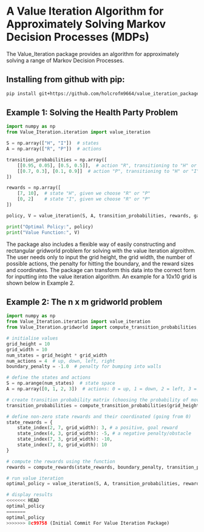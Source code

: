 # A Value Iteration Algorithm for Approximately Solving Markov Decision Processes (MDPs)
The Value_Iteration package provides an algorithm for approximately solving a range of Markov Decision Processes. 


## Installing from github with pip:

```bash
pip install git+https://github.com/holcrofm9664/value_iteration_package.git
```

## Example 1: Solving the Health Party Problem
```python
import numpy as np
from Value_Iteration.iteration import value_iteration

S = np.array(["H", "I"])  # states
A = np.array(["R", "P"])  # actions

transition_probabilities = np.array([
    [[0.95, 0.05], [0.5, 0.5]],  # action "R", transitioning to "H" or "I"
    [[0.7, 0.3], [0.1, 0.9]]  # action "P", transitioning to "H" or "I"
])

rewards = np.array([
    [7, 10],  # state "H", given we choose "R" or "P"
    [0, 2]    # state "I", given we choose "R" or "P"
])

policy, V = value_iteration(S, A, transition_probabilities, rewards, gamma=0.9, theta=0.001)

print("Optimal Policy:", policy)
print("Value Function:", V)
```
The package also includes a flexible way of easily constructing and rectangular gridworld problem for solving with the value iteration algroithm. The user needs only to input the grid height, the grid width, the number of possible actions, the penalty for hitting the boundary, and the reward sizes and coordinates. The package can transform this data into the correct form for inputting into the value iteration algorithm. An example for a 10x10 grid is shown below in Example 2.

## Example 2: The n x m gridworld problem
```python
import numpy as np
from Value_Iteration.iteration import value_iteration
from Value_Iteration.gridworld import compute_transition_probabilities, compute_rewards, state_index

# initialise values
grid_height = 10
grid_width = 10
num_states = grid_height * grid_width
num_actions = 4  # up, down, left, right
boundary_penalty = -1.0  # penalty for bumping into walls

# define the states and actions
S = np.arange(num_states)  # state space
A = np.array([0, 1, 2, 3])  # actions: 0 = up, 1 = down, 2 = left, 3 = right

# create transition probability matrix (choosing the probability of moving in the intended direction = 0.7)
transition_probabilities = compute_transition_probabilities(grid_height, grid_width, p=0.7)

# define non-zero state rewards and their coordinated (going from 0)
state_rewards = {
    state_index(2, 7, grid_width): 3, # a positive, goal reward
    state_index(4, 3, grid_width): -5, # a negative penalty/obstacle
    state_index(7, 3, grid_width): -10,
    state_index(7, 8, grid_width): 10
}

# compute the rewards using the function
rewards = compute_rewards(state_rewards, boundary_penalty, transition_probabilities, A, S, grid_width)

# run value iteration
optimal_policy = value_iteration(S, A, transition_probabilities, rewards, threshold=0.0001, max_iterations=1000)

# display results
<<<<<<< HEAD
optimal_policy
=======
optimal_policy
>>>>>>> 8c99758 (Initial Commit For Value Iteration Package)
